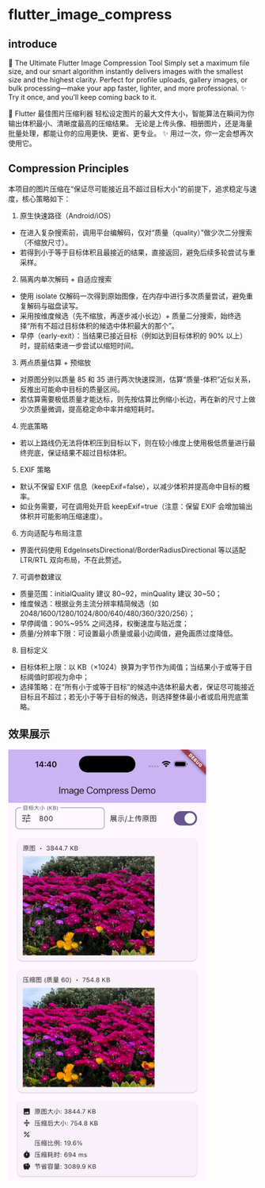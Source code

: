 # flutter_image_compress

## introduce

🚀 The Ultimate Flutter Image Compression Tool
Simply set a maximum file size, and our smart algorithm instantly delivers images with the smallest size and the highest clarity.
Perfect for profile uploads, gallery images, or bulk processing—make your app faster, lighter, and more professional.
✨ Try it once, and you’ll keep coming back to it.

🚀 Flutter 最佳图片压缩利器
轻松设定图片的最大文件大小，智能算法在瞬间为你输出体积最小、清晰度最高的压缩结果。
无论是上传头像、相册图片，还是海量批量处理，都能让你的应用更快、更省、更专业。
✨ 用过一次，你一定会想再次使用它。

## Compression Principles

本项目的图片压缩在“保证尽可能接近且不超过目标大小”的前提下，追求稳定与速度，核心策略如下：

1. 原生快速路径（Android/iOS）

- 在进入复杂搜索前，调用平台编解码，仅对“质量（quality）”做少次二分搜索（不缩放尺寸）。
- 若得到小于等于目标体积且最接近的结果，直接返回，避免后续多轮尝试与重采样。

2. 隔离内单次解码 + 自适应搜索

- 使用 isolate 仅解码一次得到原始图像，在内存中进行多次质量尝试，避免重复解码与磁盘读写。
- 采用按维度候选（先不缩放，再逐步减小长边）+ 质量二分搜索，始终选择“所有不超过目标体积的候选中体积最大的那个”。
- 早停（early-exit）：当结果已接近目标（例如达到目标体积的 90% 以上）时，提前结束进一步尝试以缩短时间。

3. 两点质量估算 + 预缩放

- 对原图分别以质量 85 和 35 进行两次快速探测，估算“质量-体积”近似关系，反推出可能命中目标的质量区间。
- 若估算需要极低质量才能达标，则先按估算比例缩小长边，再在新的尺寸上做少次质量微调，提高稳定命中率并缩短耗时。

4. 兜底策略

- 若以上路线仍无法将体积压到目标以下，则在较小维度上使用极低质量进行最终兜底，保证结果不超过目标体积。

5. EXIF 策略

- 默认不保留 EXIF 信息（keepExif=false），以减少体积并提高命中目标的概率。
- 如业务需要，可在调用处开启 keepExif=true（注意：保留 EXIF 会增加输出体积并可能影响压缩速度）。

6. 方向适配与布局注意

- 界面代码使用 EdgeInsetsDirectional/BorderRadiusDirectional 等以适配 LTR/RTL 双向布局，不在此赘述。

7. 可调参数建议

- 质量范围：initialQuality 建议 80~92，minQuality 建议 30~50；
- 维度候选：根据业务主流分辨率精简候选（如 2048/1600/1280/1024/800/640/480/360/320/256）；
- 早停阈值：90%~95% 之间选择，权衡速度与贴近度；
- 质量/分辨率下限：可设置最小质量或最小边阈值，避免画质过度降低。

8. 目标定义

- 目标体积上限：以 KB（×1024）换算为字节作为阈值；当结果小于或等于目标阈值时即视为命中；
- 选择策略：在“所有小于或等于目标”的候选中选体积最大者，保证尽可能接近目标且不超过；若无小于等于目标的候选，则选择整体最小者或启用兜底策略。

## 效果展示

<p align="left">
  <img src="assets/images/demo1.png" width="400">
</p>
